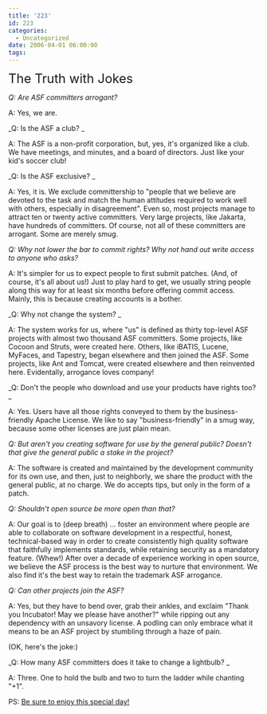 ```yaml
---
title: '223'
id: 223
categories:
  - Uncategorized
date: 2006-04-01 06:00:00
tags:
---
```


<span style="font-size:180%;">The Truth with Jokes</span>

_Q: Are ASF committers arrogant?_

A: Yes, we are.

_Q: Is the ASF a club? _

A: The ASF is a non-profit corporation, but, yes, it's organized like a club. We have meetings, and minutes, and a board of directors. Just like your kid's soccer club!

_Q: Is the ASF exclusive? _

A: Yes, it is. We exclude committership to "people that we believe are devoted to the task and match the human attitudes required to work well with others, especially in disagreement". Even so, most projects manage to attract ten or twenty active committers. Very large projects, like Jakarta, have hundreds of committers. Of course, not all of these committers are arrogant. Some are merely smug.

_Q: Why not lower the bar to commit rights? Why not hand out write access to anyone who asks?_

A: It's simpler for us to expect people to first submit patches. (And, of course, it's all about us!) Just to play hard to get, we usually string people along this way for at least six months before offering commit access. Mainly, this is because creating accounts is a bother.

_Q: Why not change the system? _

A: The system works for us, where "us" is defined as thirty top-level ASF projects with almost two thousand ASF committers. Some projects, like Cocoon and Struts, were created here. Others, like  iBATIS, Lucene, MyFaces, and Tapestry, began elsewhere and then joined the ASF. Some projects, like Ant and Tomcat, were created elsewhere and then reinvented here. Evidentally, arrogance loves company!

_Q: Don't the people who download and use your products have rights too? _

A: Yes. Users have all those rights conveyed to them by the business-friendly Apache License. We like to say "business-friendly" in a smug way, because some other licenses are just plain mean.

_Q: But aren't you creating software for use by the general public? Doesn't that give the general public a stake in the project?_

A: The software is created and maintained by the development community for its own use, and then, just to neighborly, we share the product with the general public, at no charge. We do accepts tips, but only in the form of a patch.

_Q: Shouldn't open source be more open than that?_

A: Our goal is to (deep breath) ... foster an environment where people are able to collaborate on software development in a respectful, honest, technical-based way in order to create consistently high quality software that faithfully implements standards, while retaining security as a mandatory feature. (Whew!) After over a decade of experience working in open source, we believe the ASF process is the best way to nurture that environment. We also find it's the best way to retain the trademark ASF arrogance.

_Q: Can other projects join the ASF?_

A: Yes, but they have to bend over, grab their ankles, and exclaim "Thank you Incubator! May we please have another?" while ripping out any dependency with an unsavory license. A podling can only embrace what it means to be an ASF project by stumbling through a haze of pain.

(OK, here's the joke:)

_Q: How many ASF committers does it take to change a lightbulb? _

A: Three. One to hold the bulb and two to turn the ladder while chanting "+1".

PS: [Be sure to enjoy this special day!](http://en.wikipedia.org/wiki/April_1%2C_2006)